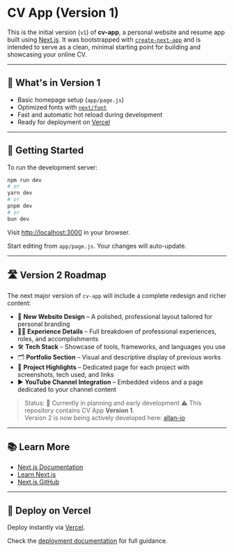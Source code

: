 # CV App (Version 1)

This is the initial version (`v1`) of **cv-app**, a personal website and resume app built using [Next.js](https://nextjs.org/). It was bootstrapped with [`create-next-app`](https://github.com/vercel/next.js/tree/canary/packages/create-next-app) and is intended to serve as a clean, minimal starting point for building and showcasing your online CV.

---

## 🚀 What's in Version 1

- Basic homepage setup (`app/page.js`)
- Optimized fonts with [`next/font`](https://nextjs.org/docs/basic-features/font-optimization)
- Fast and automatic hot reload during development
- Ready for deployment on [Vercel](https://vercel.com)

---

## 🔧 Getting Started

To run the development server:

```bash
npm run dev
# or
yarn dev
# or
pnpm dev
# or
bun dev
```

Visit [http://localhost:3000](http://localhost:3000) in your browser.

Start editing from `app/page.js`. Your changes will auto-update.

---

## 🛣️ Version 2 Roadmap

The next major version of `cv-app` will include a complete redesign and richer content:

- 🎨 **New Website Design** – A polished, professional layout tailored for personal branding
- 👨‍💻 **Experience Details** – Full breakdown of professional experiences, roles, and accomplishments
- 🛠 **Tech Stack** – Showcase of tools, frameworks, and languages you use
- 🗂 **Portfolio Section** – Visual and descriptive display of previous works
- 📁 **Project Highlights** – Dedicated page for each project with screenshots, tech used, and links
- ▶️ **YouTube Channel Integration** – Embedded videos and a page dedicated to your channel content

> Status: 🚧 Currently in planning and early development
> ⚠️ This repository contains CV App **Version 1**.  
> Version 2 is now being actively developed here: [allan-io](https://github.com/aelan1995/allan-io)

---

## 📚 Learn More

- [Next.js Documentation](https://nextjs.org/docs)
- [Learn Next.js](https://nextjs.org/learn)
- [Next.js GitHub](https://github.com/vercel/next.js/)

---

## 🚀 Deploy on Vercel

Deploy instantly via [Vercel](https://vercel.com/new?utm_medium=default-template&filter=next.js&utm_source=create-next-app&utm_campaign=create-next-app-readme).

Check the [deployment documentation](https://nextjs.org/docs/deployment) for full guidance.
